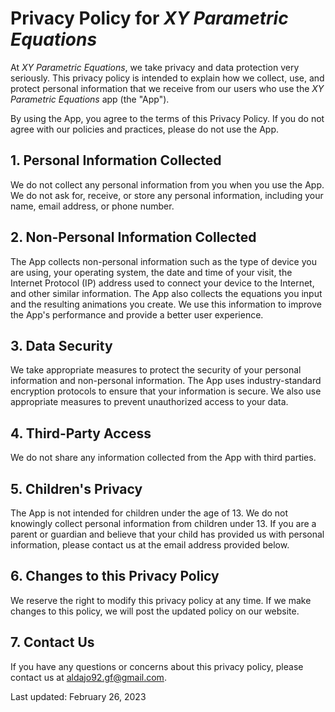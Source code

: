 # Privacy Policy for *XY Parametric Equations*

At *XY Parametric Equations*, we take privacy and data protection very seriously. This privacy policy is intended to explain how we collect, use, and protect personal information that we receive from our users who use the *XY Parametric Equations* app (the "App").

By using the App, you agree to the terms of this Privacy Policy. If you do not agree with our policies and practices, please do not use the App.

## 1. Personal Information Collected

We do not collect any personal information from you when you use the App. We do not ask for, receive, or store any personal information, including your name, email address, or phone number.

## 2. Non-Personal Information Collected

The App collects non-personal information such as the type of device you are using, your operating system, the date and time of your visit, the Internet Protocol (IP) address used to connect your device to the Internet, and other similar information. The App also collects the equations you input and the resulting animations you create. We use this information to improve the App's performance and provide a better user experience.

## 3. Data Security

We take appropriate measures to protect the security of your personal information and non-personal information. The App uses industry-standard encryption protocols to ensure that your information is secure. We also use appropriate measures to prevent unauthorized access to your data.

## 4. Third-Party Access

We do not share any information collected from the App with third parties.

## 5. Children's Privacy

The App is not intended for children under the age of 13. We do not knowingly collect personal information from children under 13. If you are a parent or guardian and believe that your child has provided us with personal information, please contact us at the email address provided below.

## 6. Changes to this Privacy Policy

We reserve the right to modify this privacy policy at any time. If we make changes to this policy, we will post the updated policy on our website.

## 7. Contact Us

If you have any questions or concerns about this privacy policy, please contact us at aldajo92.gf@gmail.com.

Last updated: February 26, 2023
